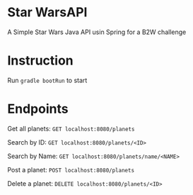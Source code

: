 # Star WarsAPI

A Simple Star Wars Java API usin Spring for a B2W challenge

# Instruction
Run `gradle bootRun` to start

# Endpoints
Get all planets: `GET localhost:8080/planets`

Search by ID: `GET localhost:8080/planets/<ID>`

Search by Name: `GET localhost:8080/planets/name/<NAME>`

Post a planet: `POST localhost:8080/planets`

Delete a planet: `DELETE localhost:8080/planets/<ID>`